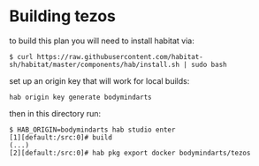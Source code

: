 # Building tezos

to build this plan you will need to install habitat via:
```
$ curl https://raw.githubusercontent.com/habitat-sh/habitat/master/components/hab/install.sh | sudo bash
```

set up an origin key that will work for local builds:
```
hab origin key generate bodymindarts
```

then in this directory run:
```
$ HAB_ORIGIN=bodymindarts hab studio enter
[1][default:/src:0]# build
(...)
[2][default:/src:0]# hab pkg export docker bodymindarts/tezos
```
